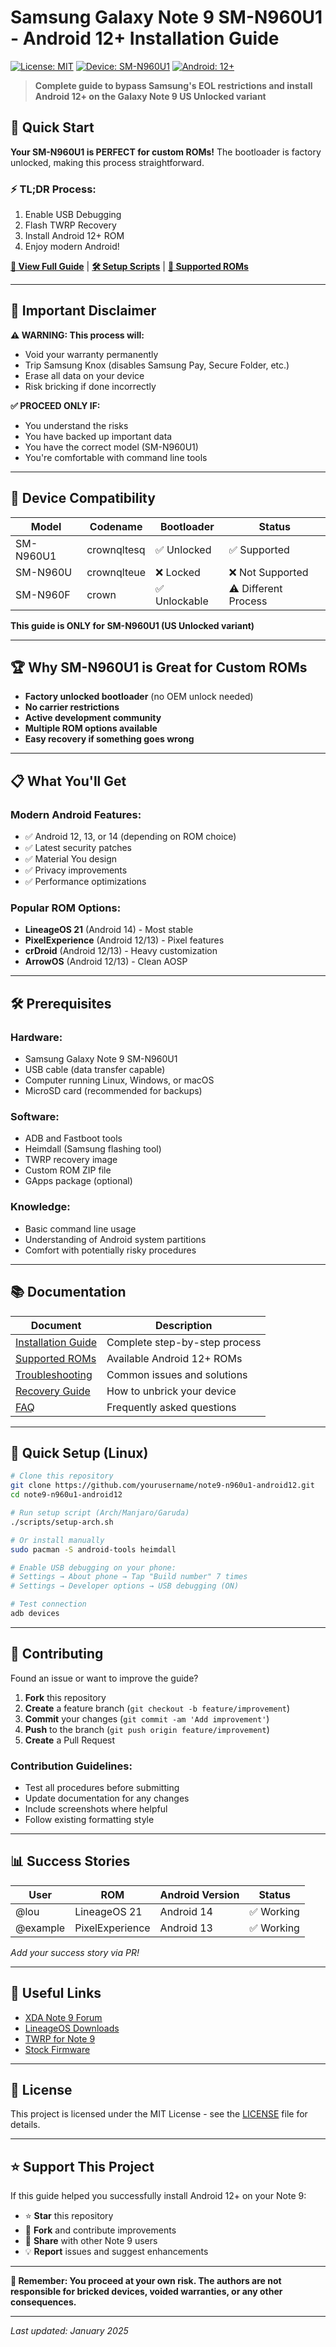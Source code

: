 # Samsung Galaxy Note 9 SM-N960U1 - Android 12+ Installation Guide

[![License: MIT](https://img.shields.io/badge/License-MIT-yellow.svg)](https://opensource.org/licenses/MIT)
[![Device: SM-N960U1](https://img.shields.io/badge/Device-SM--N960U1-blue.svg)](https://www.gsmarena.com/samsung_galaxy_note9-9163.php)
[![Android: 12+](https://img.shields.io/badge/Android-12+-green.svg)](https://developer.android.com/about/versions/12)

> **Complete guide to bypass Samsung's EOL restrictions and install Android 12+ on the Galaxy Note 9 US Unlocked variant**

## 🎯 **Quick Start**

**Your SM-N960U1 is PERFECT for custom ROMs!** The bootloader is factory unlocked, making this process straightforward.

### ⚡ **TL;DR Process:**
1. Enable USB Debugging
2. Flash TWRP Recovery
3. Install Android 12+ ROM
4. Enjoy modern Android!

[**📖 View Full Guide**](docs/installation-guide.md) | [**🛠️ Setup Scripts**](scripts/) | [**📱 Supported ROMs**](docs/supported-roms.md)

---

## 🚨 **Important Disclaimer**

**⚠️ WARNING: This process will:**
- Void your warranty permanently
- Trip Samsung Knox (disables Samsung Pay, Secure Folder, etc.)
- Erase all data on your device
- Risk bricking if done incorrectly

**✅ PROCEED ONLY IF:**
- You understand the risks
- You have backed up important data
- You have the correct model (SM-N960U1)
- You're comfortable with command line tools

---

## 📱 **Device Compatibility**

| Model | Codename | Bootloader | Status |
|-------|----------|------------|---------|
| SM-N960U1 | crownqltesq | ✅ Unlocked | ✅ Supported |
| SM-N960U | crownqlteue | ❌ Locked | ❌ Not Supported |
| SM-N960F | crown | ✅ Unlockable | ⚠️ Different Process |

**This guide is ONLY for SM-N960U1 (US Unlocked variant)**

---

## 🏆 **Why SM-N960U1 is Great for Custom ROMs**

- **Factory unlocked bootloader** (no OEM unlock needed)
- **No carrier restrictions**
- **Active development community**
- **Multiple ROM options available**
- **Easy recovery if something goes wrong**

---

## 📋 **What You'll Get**

### **Modern Android Features:**
- ✅ Android 12, 13, or 14 (depending on ROM choice)
- ✅ Latest security patches
- ✅ Material You design
- ✅ Privacy improvements
- ✅ Performance optimizations

### **Popular ROM Options:**
- **LineageOS 21** (Android 14) - Most stable
- **PixelExperience** (Android 12/13) - Pixel features
- **crDroid** (Android 12/13) - Heavy customization
- **ArrowOS** (Android 12/13) - Clean AOSP

---

## 🛠️ **Prerequisites**

### **Hardware:**
- Samsung Galaxy Note 9 SM-N960U1
- USB cable (data transfer capable)
- Computer running Linux, Windows, or macOS
- MicroSD card (recommended for backups)

### **Software:**
- ADB and Fastboot tools
- Heimdall (Samsung flashing tool)
- TWRP recovery image
- Custom ROM ZIP file
- GApps package (optional)

### **Knowledge:**
- Basic command line usage
- Understanding of Android system partitions
- Comfort with potentially risky procedures

---

## 📚 **Documentation**

| Document | Description |
|----------|-------------|
| [Installation Guide](docs/installation-guide.md) | Complete step-by-step process |
| [Supported ROMs](docs/supported-roms.md) | Available Android 12+ ROMs |
| [Troubleshooting](docs/troubleshooting.md) | Common issues and solutions |
| [Recovery Guide](docs/recovery.md) | How to unbrick your device |
| [FAQ](docs/faq.md) | Frequently asked questions |

---

## 🚀 **Quick Setup (Linux)**

```bash
# Clone this repository
git clone https://github.com/yourusername/note9-n960u1-android12.git
cd note9-n960u1-android12

# Run setup script (Arch/Manjaro/Garuda)
./scripts/setup-arch.sh

# Or install manually
sudo pacman -S android-tools heimdall

# Enable USB debugging on your phone:
# Settings → About phone → Tap "Build number" 7 times
# Settings → Developer options → USB debugging (ON)

# Test connection
adb devices
```

---

## 🤝 **Contributing**

Found an issue or want to improve the guide?

1. **Fork** this repository
2. **Create** a feature branch (`git checkout -b feature/improvement`)
3. **Commit** your changes (`git commit -am 'Add improvement'`)
4. **Push** to the branch (`git push origin feature/improvement`)
5. **Create** a Pull Request

### **Contribution Guidelines:**
- Test all procedures before submitting
- Update documentation for any changes
- Include screenshots where helpful
- Follow existing formatting style

---

## 📊 **Success Stories**

| User | ROM | Android Version | Status |
|------|-----|-----------------|---------|
| @lou | LineageOS 21 | Android 14 | ✅ Working |
| @example | PixelExperience | Android 13 | ✅ Working |

*Add your success story via PR!*

---

## 🔗 **Useful Links**

- [XDA Note 9 Forum](https://forum.xda-developers.com/t/samsung-galaxy-note-9-sm-n960u-u1.3834787/)
- [LineageOS Downloads](https://download.lineageos.org/)
- [TWRP for Note 9](https://twrp.me/samsung/samsunggalaxynote9usunlocked.html)
- [Stock Firmware](https://sammobile.com/samsung/galaxy-note-9/firmware/SM-N960U1/)

---

## 📄 **License**

This project is licensed under the MIT License - see the [LICENSE](LICENSE) file for details.

---

## ⭐ **Support This Project**

If this guide helped you successfully install Android 12+ on your Note 9:

- ⭐ **Star** this repository
- 🍴 **Fork** and contribute improvements
- 📢 **Share** with other Note 9 users
- 💡 **Report** issues and suggest enhancements

---

**🚨 Remember: You proceed at your own risk. The authors are not responsible for bricked devices, voided warranties, or any other consequences.**

---

*Last updated: January 2025*
